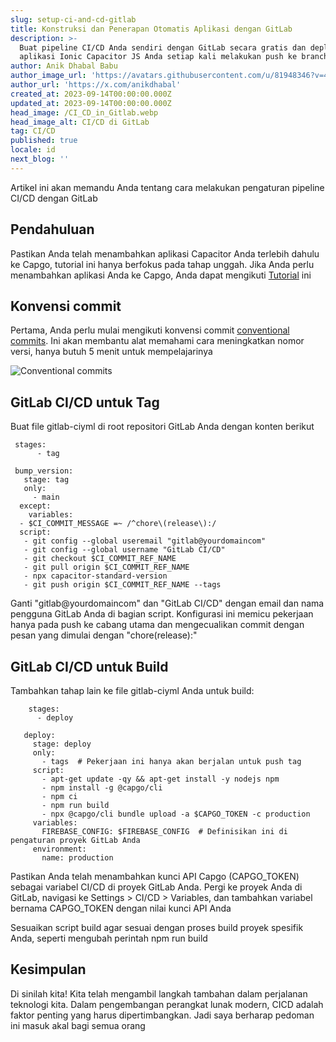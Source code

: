 ```yaml
---
slug: setup-ci-and-cd-gitlab
title: Konstruksi dan Penerapan Otomatis Aplikasi dengan GitLab
description: >-
  Buat pipeline CI/CD Anda sendiri dengan GitLab secara gratis dan deploy
  aplikasi Ionic Capacitor JS Anda setiap kali melakukan push ke branch utama.
author: Anik Dhabal Babu
author_image_url: 'https://avatars.githubusercontent.com/u/81948346?v=4'
author_url: 'https://x.com/anikdhabal'
created_at: 2023-09-14T00:00:00.000Z
updated_at: 2023-09-14T00:00:00.000Z
head_image: /CI_CD_in_Gitlab.webp
head_image_alt: CI/CD di GitLab
tag: CI/CD
published: true
locale: id
next_blog: ''
---
```


Artikel ini akan memandu Anda tentang cara melakukan pengaturan pipeline CI/CD dengan GitLab

## Pendahuluan

Pastikan Anda telah menambahkan aplikasi Capacitor Anda terlebih dahulu ke Capgo, tutorial ini hanya berfokus pada tahap unggah. Jika Anda perlu menambahkan aplikasi Anda ke Capgo, Anda dapat mengikuti [Tutorial](https://capgoapp/blog/update-your-capacitor-apps-seamlessly-using-capacitor-updater/) ini

## Konvensi commit

Pertama, Anda perlu mulai mengikuti konvensi commit [conventional commits](https://wwwconventionalcommitsorg/en/v100/). Ini akan membantu alat memahami cara meningkatkan nomor versi, hanya butuh 5 menit untuk mempelajarinya

![Conventional commits](/conventional_commitswebp)

## GitLab CI/CD untuk Tag

Buat file gitlab-ciyml di root repositori GitLab Anda dengan konten berikut

      
     stages:
          - tag

     bump_version:
       stage: tag
       only:
         - main
      except:
        variables:
      - $CI_COMMIT_MESSAGE =~ /^chore\(release\):/
      script:
       - git config --global useremail "gitlab@yourdomaincom"
       - git config --global username "GitLab CI/CD"
       - git checkout $CI_COMMIT_REF_NAME
       - git pull origin $CI_COMMIT_REF_NAME
       - npx capacitor-standard-version
       - git push origin $CI_COMMIT_REF_NAME --tags

Ganti "gitlab@yourdomaincom" dan "GitLab CI/CD" dengan email dan nama pengguna GitLab Anda di bagian script. Konfigurasi ini memicu pekerjaan hanya pada push ke cabang utama dan mengecualikan commit dengan pesan yang dimulai dengan "chore(release):"

## GitLab CI/CD untuk Build

Tambahkan tahap lain ke file gitlab-ciyml Anda untuk build:

        stages:
          - deploy

       deploy:
         stage: deploy
         only:
           - tags  # Pekerjaan ini hanya akan berjalan untuk push tag
         script:
           - apt-get update -qy && apt-get install -y nodejs npm
           - npm install -g @capgo/cli
           - npm ci
           - npm run build
           - npx @capgo/cli bundle upload -a $CAPGO_TOKEN -c production
         variables:
           FIREBASE_CONFIG: $FIREBASE_CONFIG  # Definisikan ini di pengaturan proyek GitLab Anda
         environment:
           name: production

Pastikan Anda telah menambahkan kunci API Capgo (CAPGO_TOKEN) sebagai variabel CI/CD di proyek GitLab Anda. Pergi ke proyek Anda di GitLab, navigasi ke Settings > CI/CD > Variables, dan tambahkan variabel bernama CAPGO_TOKEN dengan nilai kunci API Anda

Sesuaikan script build agar sesuai dengan proses build proyek spesifik Anda, seperti mengubah perintah npm run build

## Kesimpulan

Di sinilah kita! Kita telah mengambil langkah tambahan dalam perjalanan teknologi kita. Dalam pengembangan perangkat lunak modern, CICD adalah faktor penting yang harus dipertimbangkan. Jadi saya berharap pedoman ini masuk akal bagi semua orang